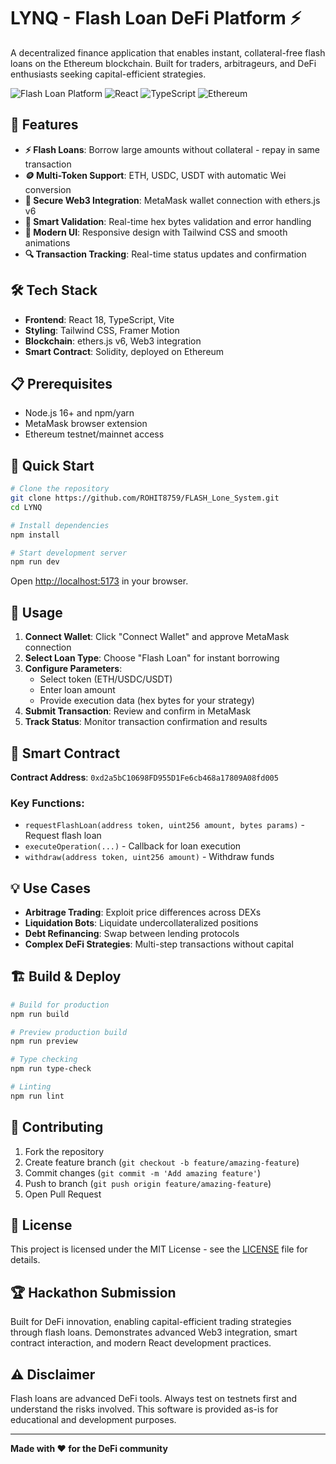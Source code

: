 # LYNQ - Flash Loan DeFi Platform ⚡

A decentralized finance application that enables instant, collateral-free flash loans on the Ethereum blockchain. Built for traders, arbitrageurs, and DeFi enthusiasts seeking capital-efficient strategies.

![Flash Loan Platform](https://img.shields.io/badge/DeFi-Flash%20Loans-blue) ![React](https://img.shields.io/badge/React-18+-61DAFB) ![TypeScript](https://img.shields.io/badge/TypeScript-5+-3178C6) ![Ethereum](https://img.shields.io/badge/Ethereum-Blockchain-627EEA)

## 🚀 Features

- **⚡ Flash Loans**: Borrow large amounts without collateral - repay in same transaction
- **🪙 Multi-Token Support**: ETH, USDC, USDT with automatic Wei conversion
- **🔐 Secure Web3 Integration**: MetaMask wallet connection with ethers.js v6
- **📝 Smart Validation**: Real-time hex bytes validation and error handling
- **💎 Modern UI**: Responsive design with Tailwind CSS and smooth animations
- **🔍 Transaction Tracking**: Real-time status updates and confirmation

## 🛠️ Tech Stack

- **Frontend**: React 18, TypeScript, Vite
- **Styling**: Tailwind CSS, Framer Motion
- **Blockchain**: ethers.js v6, Web3 integration
- **Smart Contract**: Solidity, deployed on Ethereum

## 📋 Prerequisites

- Node.js 16+ and npm/yarn
- MetaMask browser extension
- Ethereum testnet/mainnet access

## 🚀 Quick Start

```bash
# Clone the repository
git clone https://github.com/ROHIT8759/FLASH_Lone_System.git
cd LYNQ

# Install dependencies
npm install

# Start development server
npm run dev
```

Open [http://localhost:5173](http://localhost:5173) in your browser.

## 📖 Usage

1. **Connect Wallet**: Click "Connect Wallet" and approve MetaMask connection
2. **Select Loan Type**: Choose "Flash Loan" for instant borrowing
3. **Configure Parameters**:
   - Select token (ETH/USDC/USDT)
   - Enter loan amount
   - Provide execution data (hex bytes for your strategy)
4. **Submit Transaction**: Review and confirm in MetaMask
5. **Track Status**: Monitor transaction confirmation and results

## 🔧 Smart Contract

**Contract Address**: `0xd2a5bC10698FD955D1Fe6cb468a17809A08fd005`

### Key Functions:

- `requestFlashLoan(address token, uint256 amount, bytes params)` - Request flash loan
- `executeOperation(...)` - Callback for loan execution
- `withdraw(address token, uint256 amount)` - Withdraw funds

## 💡 Use Cases

- **Arbitrage Trading**: Exploit price differences across DEXs
- **Liquidation Bots**: Liquidate undercollateralized positions
- **Debt Refinancing**: Swap between lending protocols
- **Complex DeFi Strategies**: Multi-step transactions without capital

## 🏗️ Build & Deploy

```bash
# Build for production
npm run build

# Preview production build
npm run preview

# Type checking
npm run type-check

# Linting
npm run lint
```

## 🤝 Contributing

1. Fork the repository
2. Create feature branch (`git checkout -b feature/amazing-feature`)
3. Commit changes (`git commit -m 'Add amazing feature'`)
4. Push to branch (`git push origin feature/amazing-feature`)
5. Open Pull Request

## 📄 License

This project is licensed under the MIT License - see the [LICENSE](LICENSE) file for details.

## 🏆 Hackathon Submission

Built for DeFi innovation, enabling capital-efficient trading strategies through flash loans. Demonstrates advanced Web3 integration, smart contract interaction, and modern React development practices.

## ⚠️ Disclaimer

Flash loans are advanced DeFi tools. Always test on testnets first and understand the risks involved. This software is provided as-is for educational and development purposes.

---

**Made with ❤️ for the DeFi community**

